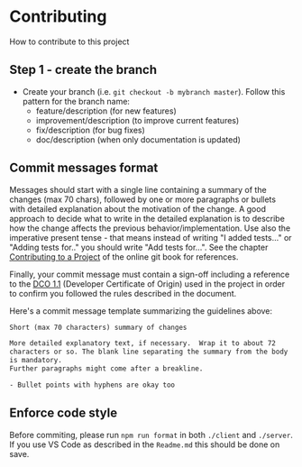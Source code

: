 # Contributing

How to contribute to this project

## Step 1 - create the branch

- Create your branch (i.e. `git checkout -b mybranch master`). Follow this pattern for the branch name:
  - feature/description (for new features)
  - improvement/description (to improve current features)
  - fix/description (for bug fixes)
  - doc/description (when only documentation is updated)

## Commit messages format

Messages should start with a single line containing a summary of the changes (max 70 chars), followed by one or more paragraphs or bullets with detailed explanation about the motivation
of the change. A good approach to decide what to write in the detailed explanation is to describe how the change affects the previous behavior/implementation.
Use also the imperative present tense - that means instead of writing "I added tests..." or "Adding tests for.." you should write "Add tests for...".
See the chapter [Contributing to a Project](http://git-scm.com/book/en/v2/Distributed-Git-Contributing-to-a-Project) of the online git book for references.

Finally, your commit message must contain a sign-off including a reference to the
[DCO 1.1](https://gitlab.com/tessia-project/tessia/blob/master/DCO1.1.txt) (Developer Certificate of Origin) used in the project in order to confirm you
followed the rules described in the document.

Here's a commit message template summarizing the guidelines above:

```txt
Short (max 70 characters) summary of changes

More detailed explanatory text, if necessary.  Wrap it to about 72
characters or so. The blank line separating the summary from the body
is mandatory.
Further paragraphs might come after a breakline.

- Bullet points with hyphens are okay too
```

## Enforce code style

Before commiting, please run `npm run format` in both `./client` and `./server`. If you use VS Code as described in the `Readme.md` this should be done on save.
